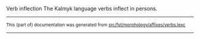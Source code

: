 Verb inflection
The Kalmyk language verbs inflect in persons.

* * *

<small>This (part of) documentation was generated from [src/fst/morphology/affixes/verbs.lexc](https://github.com/giellalt/lang-xal/blob/main/src/fst/morphology/affixes/verbs.lexc)</small>

---

